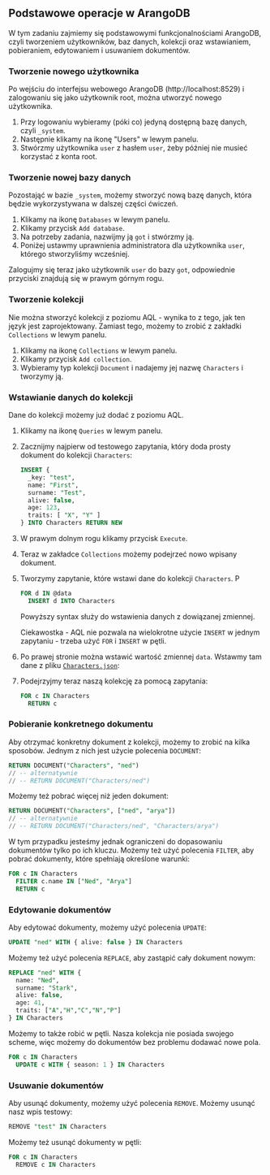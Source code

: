 ## Podstawowe operacje w ArangoDB

W tym zadaniu zajmiemy się podstawowymi funkcjonalnościami ArangoDB, czyli tworzeniem użytkowników, baz danych, kolekcji oraz wstawianiem, pobieraniem, edytowaniem i usuwaniem dokumentów.

### Tworzenie nowego użytkownika

Po wejściu do interfejsu webowego ArangoDB (http://localhost:8529) i zalogowaniu się jako użytkownik root, można utworzyć nowego użytkownika.

1. Przy logowaniu wybieramy (póki co) jedyną dostępną bazę danych, czyli `_system`.
2. Następnie klikamy na ikonę "Users" w lewym panelu.
3. Stwórzmy użytkownika `user` z hasłem `user`, żeby później nie musieć korzystać z konta root.

### Tworzenie nowej bazy danych

Pozostająć w bazie `_system`, możemy stworzyć nową bazę danych, która będzie wykorzystywana w dalszej części ćwiczeń.

1. Klikamy na ikonę `Databases` w lewym panelu.
2. Klikamy przycisk `Add database`.
3. Na potrzeby zadania, nazwijmy ją `got` i stwórzmy ją.
4. Poniżej ustawmy uprawnienia administratora dla użytkownika `user`, którego stworzyliśmy wcześniej.

Zalogujmy się teraz jako użytkownik `user` do bazy `got`, odpowiednie przyciski znajdują się w prawym górnym rogu.

### Tworzenie kolekcji

Nie można stworzyć kolekcji z poziomu AQL - wynika to z tego, jak ten język jest zaprojektowany. Zamiast tego, możemy to zrobić z zakładki `Collections` w lewym panelu.

1. Klikamy na ikonę `Collections` w lewym panelu.
2. Klikamy przycisk `Add collection`.
3. Wybieramy typ kolekcji `Document` i nadajemy jej nazwę `Characters` i tworzymy ją.

### Wstawianie danych do kolekcji

Dane do kolekcji możemy już dodać z poziomu AQL.

1. Klikamy na ikonę `Queries` w lewym panelu.
2. Zacznijmy najpierw od testowego zapytania, który doda prosty dokument do kolekcji `Characters`:

   ```sql
   INSERT {
     _key: "test",
     name: "First",
     surname: "Test",
     alive: false,
     age: 123,
     traits: [ "X", "Y" ]
   } INTO Characters RETURN NEW
   ```

3. W prawym dolnym rogu klikamy przycisk `Execute`.
4. Teraz w zakładce `Collections` możemy podejrzeć nowo wpisany dokument.
5. Tworzymy zapytanie, które wstawi dane do kolekcji `Characters`. P

   ```sql
   FOR d IN @data
     INSERT d INTO Characters
   ```

   Powyższy syntax służy do wstawienia danych z dowiązanej zmiennej.

   Ciekawostka - AQL nie pozwala na wielokrotne użycie `INSERT` w jednym zapytaniu - trzeba użyć `FOR` i `INSERT` w pętli.

6. Po prawej stronie można wstawić wartość zmiennej `data`. Wstawmy tam dane z pliku [`Characters.json`](./Characters.json):
7. Podejrzyjmy teraz naszą kolekcję za pomocą zapytania:

   ```sql
   FOR c IN Characters
     RETURN c
   ```

### Pobieranie konkretnego dokumentu

Aby otrzymać konkretny dokument z kolekcji, możemy to zrobić na kilka sposobów. Jednym z nich jest użycie polecenia `DOCUMENT`:

```sql
RETURN DOCUMENT("Characters", "ned")
// -- alternatywnie
// -- RETURN DOCUMENT("Characters/ned")
```

Możemy też pobrać więcej niż jeden dokument:

```sql
RETURN DOCUMENT("Characters", ["ned", "arya"])
// -- alternatywnie
// -- RETURN DOCUMENT("Characters/ned", "Characters/arya")
```

W tym przypadku jesteśmy jednak ograniczeni do dopasowaniu dokumentów tylko po ich kluczu. Możemy też użyć polecenia `FILTER`, aby pobrać dokumenty, które spełniają określone warunki:

```sql
FOR c IN Characters
  FILTER c.name IN ["Ned", "Arya"]
  RETURN c
```

### Edytowanie dokumentów

Aby edytować dokumenty, możemy użyć polecenia `UPDATE`:

```sql
UPDATE "ned" WITH { alive: false } IN Characters
```

Możemy też użyć polecenia `REPLACE`, aby zastąpić cały dokument nowym:

```sql
REPLACE "ned" WITH {
  name: "Ned",
  surname: "Stark",
  alive: false,
  age: 41,
  traits: ["A","H","C","N","P"]
} IN Characters
```

Możemy to także robić w pętli. Nasza kolekcja nie posiada swojego scheme, więc możemy do dokumentów bez problemu dodawać nowe pola.

```sql
FOR c IN Characters
  UPDATE c WITH { season: 1 } IN Characters
```

### Usuwanie dokumentów

Aby usunąć dokumenty, możemy użyć polecenia `REMOVE`. Możemy usunąć nasz wpis testowy:

```sql
REMOVE "test" IN Characters
```

Możemy też usunąć dokumenty w pętli:

```sql
FOR c IN Characters
  REMOVE c IN Characters
```
